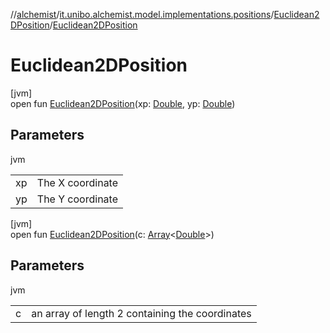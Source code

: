 //[alchemist](../../../index.md)/[it.unibo.alchemist.model.implementations.positions](../index.md)/[Euclidean2DPosition](index.md)/[Euclidean2DPosition](-euclidean2-d-position.md)

# Euclidean2DPosition

[jvm]\
open fun [Euclidean2DPosition](-euclidean2-d-position.md)(xp: [Double](https://kotlinlang.org/api/latest/jvm/stdlib/kotlin/-double/index.html), yp: [Double](https://kotlinlang.org/api/latest/jvm/stdlib/kotlin/-double/index.html))

## Parameters

jvm

| | |
|---|---|
| xp | The X coordinate |
| yp | The Y coordinate |

[jvm]\
open fun [Euclidean2DPosition](-euclidean2-d-position.md)(c: [Array](https://kotlinlang.org/api/latest/jvm/stdlib/kotlin/-array/index.html)<[Double](https://kotlinlang.org/api/latest/jvm/stdlib/kotlin/-double/index.html)>)

## Parameters

jvm

| | |
|---|---|
| c | an array of length 2 containing the coordinates |
